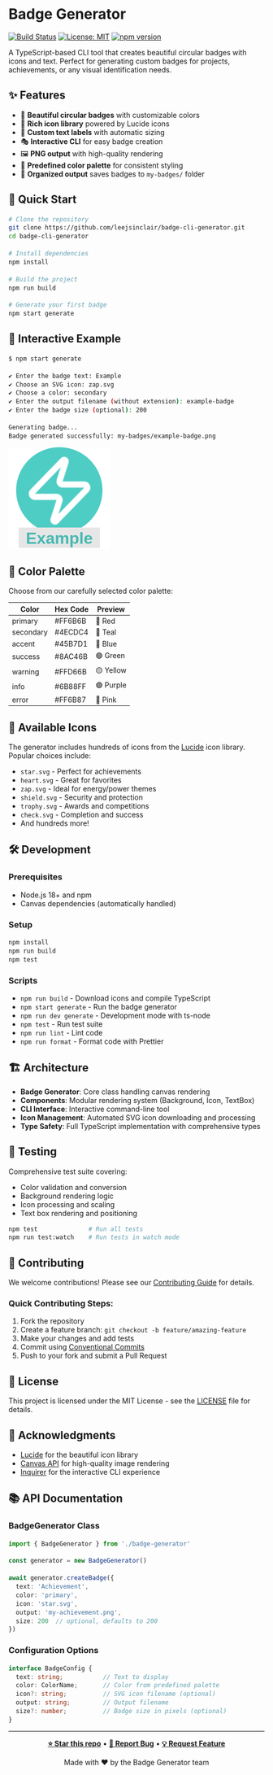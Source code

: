 # Badge Generator

[![Build Status](https://github.com/leejsinclair/badge-cli-generator/actions/workflows/ci.yml/badge.svg)](https://github.com/leejsinclair/badge-cli-generator/actions)
[![License: MIT](https://img.shields.io/badge/License-MIT-yellow.svg)](https://opensource.org/licenses/MIT)
[![npm version](https://badge.fury.io/js/badge-generator.svg)](https://badge.fury.io/js/badge-generator)

A TypeScript-based CLI tool that creates beautiful circular badges with icons and text. Perfect for generating custom badges for projects, achievements, or any visual identification needs.

## ✨ Features

- 🎨 **Beautiful circular badges** with customizable colors
- 🎯 **Rich icon library** powered by Lucide icons
- 📝 **Custom text labels** with automatic sizing
- 🎭 **Interactive CLI** for easy badge creation
- 🖼️ **PNG output** with high-quality rendering
- 🎨 **Predefined color palette** for consistent styling
- 📁 **Organized output** saves badges to `my-badges/` folder

## 🚀 Quick Start

```bash
# Clone the repository
git clone https://github.com/leejsinclair/badge-cli-generator.git
cd badge-cli-generator

# Install dependencies
npm install

# Build the project
npm run build

# Generate your first badge
npm start generate
```

## 📖 Interactive Example

```bash
$ npm start generate

✔ Enter the badge text: Example
✔ Choose an SVG icon: zap.svg
✔ Choose a color: secondary
✔ Enter the output filename (without extension): example-badge
✔ Enter the badge size (optional): 200

Generating badge...
Badge generated successfully: my-badges/example-badge.png
```

![Example Badge](./resources/example-badge.png "Example Badge")

## 🎨 Color Palette

Choose from our carefully selected color palette:

| Color | Hex Code | Preview |
|-------|----------|---------|
| primary | #FF6B6B | 🔴 Red |
| secondary | #4ECDC4 | 🩵 Teal |
| accent | #45B7D1 | 🔵 Blue |
| success | #8AC46B | 🟢 Green |
| warning | #FFD66B | 🟡 Yellow |
| info | #6B88FF | 🟣 Purple |
| error | #FF6B87 | 🔴 Pink |

## 🎯 Available Icons

The generator includes hundreds of icons from the [Lucide](https://lucide.dev/) icon library. Popular choices include:
- `star.svg` - Perfect for achievements
- `heart.svg` - Great for favorites
- `zap.svg` - Ideal for energy/power themes
- `shield.svg` - Security and protection
- `trophy.svg` - Awards and competitions
- `check.svg` - Completion and success
- And hundreds more!

## 🛠️ Development

### Prerequisites
- Node.js 18+ and npm
- Canvas dependencies (automatically handled)

### Setup
```bash
npm install
npm run build
npm test
```

### Scripts
- `npm run build` - Download icons and compile TypeScript
- `npm start generate` - Run the badge generator
- `npm run dev generate` - Development mode with ts-node
- `npm test` - Run test suite
- `npm run lint` - Lint code
- `npm run format` - Format code with Prettier
## 🏗️ Architecture

- **Badge Generator**: Core class handling canvas rendering
- **Components**: Modular rendering system (Background, Icon, TextBox)
- **CLI Interface**: Interactive command-line tool
- **Icon Management**: Automated SVG icon downloading and processing
- **Type Safety**: Full TypeScript implementation with comprehensive types

## 🧪 Testing

Comprehensive test suite covering:
- Color validation and conversion
- Background rendering logic
- Icon processing and scaling
- Text box rendering and positioning

```bash
npm test              # Run all tests
npm run test:watch    # Run tests in watch mode
```

## 🤝 Contributing

We welcome contributions! Please see our [Contributing Guide](CONTRIBUTING.md) for details.

### Quick Contributing Steps:
1. Fork the repository
2. Create a feature branch: `git checkout -b feature/amazing-feature`
3. Make your changes and add tests
4. Commit using [Conventional Commits](https://conventionalcommits.org/)
5. Push to your fork and submit a Pull Request

## 📝 License

This project is licensed under the MIT License - see the [LICENSE](LICENSE) file for details.

## 🙏 Acknowledgments

- [Lucide](https://lucide.dev/) for the beautiful icon library
- [Canvas API](https://github.com/Automattic/node-canvas) for high-quality image rendering
- [Inquirer](https://github.com/SBoudrias/Inquirer.js) for the interactive CLI experience

## 📚 API Documentation

### BadgeGenerator Class

```typescript
import { BadgeGenerator } from './badge-generator'

const generator = new BadgeGenerator()

await generator.createBadge({
  text: 'Achievement',
  color: 'primary',
  icon: 'star.svg',
  output: 'my-achievement.png',
  size: 200  // optional, defaults to 200
})
```

### Configuration Options

```typescript
interface BadgeConfig {
  text: string;           // Text to display
  color: ColorName;       // Color from predefined palette
  icon?: string;          // SVG icon filename (optional)
  output: string;         // Output filename
  size?: number;          // Badge size in pixels (optional)
}
```

---

<div align="center">

**[⭐ Star this repo](https://github.com/leejsinclair/badge-cli-generator)** • **[🐛 Report Bug](https://github.com/leejsinclair/badge-cli-generator/issues)** • **[💡 Request Feature](https://github.com/leejsinclair/badge-cli-generator/issues)**

Made with ❤️ by the Badge Generator team

</div>
